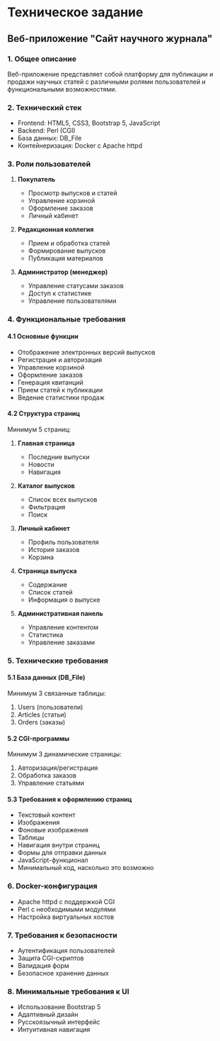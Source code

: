 # Техническое задание
## Веб-приложение "Сайт научного журнала"

### 1. Общее описание
Веб-приложение представляет собой платформу для публикации и продажи научных статей с различными ролями пользователей и функциональными возможностями.

### 2. Технический стек
- Frontend: HTML5, CSS3, Bootstrap 5, JavaScript
- Backend: Perl (CGI)
- База данных: DB_File
- Контейнеризация: Docker с Apache httpd

### 3. Роли пользователей
1. **Покупатель**
   - Просмотр выпусков и статей
   - Управление корзиной
   - Оформление заказов
   - Личный кабинет

2. **Редакционная коллегия**
   - Прием и обработка статей
   - Формирование выпусков
   - Публикация материалов

3. **Администратор (менеджер)**
   - Управление статусами заказов
   - Доступ к статистике
   - Управление пользователями

### 4. Функциональные требования

#### 4.1 Основные функции
- Отображение электронных версий выпусков
- Регистрация и авторизация
- Управление корзиной
- Оформление заказов
- Генерация квитанций
- Прием статей к публикации
- Ведение статистики продаж

#### 4.2 Структура страниц
Минимум 5 страниц:
1. **Главная страница**
   - Последние выпуски
   - Новости
   - Навигация

2. **Каталог выпусков**
   - Список всех выпусков
   - Фильтрация
   - Поиск

3. **Личный кабинет**
   - Профиль пользователя
   - История заказов
   - Корзина

4. **Страница выпуска**
   - Содержание
   - Список статей
   - Информация о выпуске

5. **Административная панель**
   - Управление контентом
   - Статистика
   - Управление заказами

### 5. Технические требования

#### 5.1 База данных (DB_File)
Минимум 3 связанные таблицы:
1. Users (пользователи)
2. Articles (статьи)
3. Orders (заказы)

#### 5.2 CGI-программы
Минимум 3 динамические страницы:
1. Авторизация/регистрация
2. Обработка заказов
3. Управление статьями

#### 5.3 Требования к оформлению страниц
- Текстовый контент
- Изображения
- Фоновые изображения
- Таблицы
- Навигация внутри страниц
- Формы для отправки данных
- JavaScript-функционал
- Минимальный код, насколько это возможно

### 6. Docker-конфигурация
- Apache httpd с поддержкой CGI
- Perl с необходимыми модулями
- Настройка виртуальных хостов

### 7. Требования к безопасности
- Аутентификация пользователей
- Защита CGI-скриптов
- Валидация форм
- Безопасное хранение данных

### 8. Минимальные требования к UI
- Использование Bootstrap 5
- Адаптивный дизайн
- Русскоязычный интерфейс
- Интуитивная навигация 